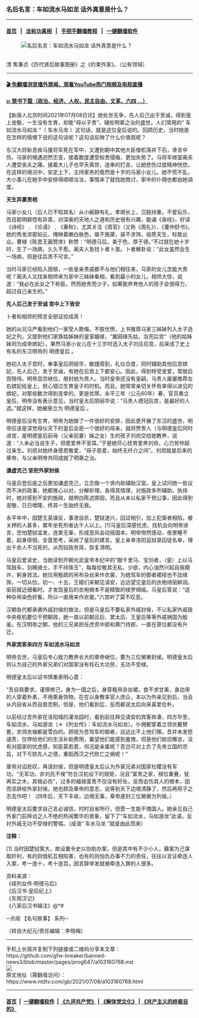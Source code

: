 ### 名后名言：车如流水马如龙 话外真意是什么？
------------------------

#### [首页](https://github.com/gfw-breaker/banned-news3/blob/master/README.md) &nbsp;&nbsp;|&nbsp;&nbsp; [法轮功真相](https://github.com/begood0513/basic/blob/master/README.md)  &nbsp;&nbsp;|&nbsp;&nbsp; [手把手翻墙教程](https://github.com/gfw-breaker/guides/wiki)  &nbsp;&nbsp;|&nbsp;&nbsp; [一键翻墙软件](https://github.com/gfw-breaker/nogfw/blob/master/README.md)  



<div><div class="featured_image">
 <figure>
  <img alt="名后名言：车如流水马如龙 话外真意是什么？" src="https://i.ntdtv.com/assets/uploads/2021/07/2021-07-08_155000-800x450.jpg"/>
 </figure><br/>
 <span class="caption">
  清 焦秉贞《历代贤后故事图册》之《约束外家》。（公有领域）
 </span>
</div>
</div><hr/>

#### [ 🎬  免翻墙浏览墙外禁闻、观看YouTube热门视频及电视直播](https://github.com/gfw-breaker/HelloWorld)

#### [ 💥  禁书下载（政治、经济、人权、民主自由、文革、六四 ...）](https://github.com/gfw-breaker/books/blob/master/README.md)

<div><div class="post_content" itemprop="articleBody">
 <p>
  【新唐人北京时间2021年07月08日讯】她处世无争，先人后己出于至诚，得到皇上宠敬，一生没有生育，却能“母以子贵”，辅佐明章之治的盛世。人们常用的“
  <ok href="https://www.ntdtv.com/gb/车如流水马如龙.htm">
   车如流水马如龙
  </ok>
  ”（
  <ok href="https://www.ntdtv.com/gb/车水马龙.htm">
   车水马龙
  </ok>
  ）这句话，就是这位皇后说的。回顾历史，当时她是在怎样的情境下说的这句话呢？这句话反映了什么价值观呢？
 </p>
 <p>
  东汉大将新息侯马援将军死在军中，又遭到朝中其他大臣借机落井下石，谗言中伤，马家的境遇迥然丕变，接着数度遭受权贵侵侮，更加失势了。马将军继室蔺夫人遭受丧夫之痛，接着大儿子也早夭离世，连串的打击，让她悲伤过度精神恍惚，在这样的境况中，安定上下，主持家务的竟然是十岁的马家小女儿。她不慌不乱，大小事儿在她手中安排得顺顺当当，事情来了就找她商讨，家中的仆佣也都由她调度。
 </p>
 <p>
  <strong>
   天生异禀贵相
  </strong>
 </p>
 <p>
  马家小女儿（后人已不知其名）从小婉静有礼，孝顺长上，沉稳持重，不爱玩乐，而且聪明颖悟有异禀，对深奥的天地人之道和历史很有兴趣，能诵《易经》，好读《诗经》﹑《论语》﹑《春秋》，尤其关注《周官》（又称《周礼》）、《董仲舒书》。她的秀发浓密如云，掩映着嫩白肤色，眉不施黛，装不求饰，丽质天生，标致出众。曹植《陈思王画赞序》称赞：“明德马后，美于色，厚于德。”不过就在她十岁时，生了一场病，久久不愈。蔺夫人急找卜者卜筮。卜者解卦说：“此女虽然会生一场病，但是往后贵不可言。”
 </p>
 <p>
  当时马家已经陷入困顿，一些皇亲贵戚都不与他们相往来，马家的女儿怎能大贵呢？蔺夫人又找来相师来为家中三姊妹看相，看到最小的女儿，相师大惊，说道：“我必在此女之下称臣。然而她贵而少子，如果能养育他人的孩子会很得力，超过自己亲生的。”
 </p>
 <p>
  <strong>
   先人后己发于至诚  宫中上下皆安
  </strong>
 </p>
 <p>
  卜者和相师的预言全部证验成真！
 </p>
 <p>
  她的从兄马严看到他们一家受人欺侮，不胜忧愤，上书推荐马家三姊妹列入太子选妃之列，又提到他们家族姑姊妹的皇室姻缘，“冀因缘先姑，当充后宫”（他的姑姊妹同为成帝嫔妃）。果然马家小女儿在十三岁时选入太子刘庄后宫，后来成了史上有名的东汉明帝的
  <ok href="https://www.ntdtv.com/gb/明德皇后.htm">
   明德皇后
  </ok>
  。
 </p>
 <p>
  她初入太子宫时，奉事皇后阴丽华，敏捷周到，礼仪合度，同时辅助其他后宫嫔妃，先人后己，发于至诚，有她在后宫上下都安心。因此，得到特受宠爱，常居后宫陪侍。明帝显宗继位，册封她为贵人。当时皇帝还没有皇嗣，马贵人屡屡推荐左右嫔妃给皇上，担心错过生育皇子的时机。而且，她常常亲切关怀有幸得以进见的嫔妃，对那些数次得到宠幸的，更是优厚。永平三年（公元60年）春，官员奏立皇后，明帝没有表示意见，当时皇太后阴丽华说：“马贵人德冠后宫，是最好的人选。”就这样，她被册立为
  <ok href="https://www.ntdtv.com/gb/明德皇后.htm">
   明德皇后
  </ok>
  。
 </p>
 <p>
  明德皇后没有生育，明帝为她做了一件很好的安排，因此更开展了东汉的盛世。明帝应该是深觉母仪天下的皇后会是一个很好的母亲，就将贾贵人（与明德皇后同时进宫，是明德皇后前母（父亲前妻）姊之女）生的孩子刘炟交给她教养，说道：“人未必当自生子，但患爱养不至耳。”于是她尽心抚育爱养刘炟，心力劳悴超过亲生。刘炟对她终身感恩敬爱，“母子慈爱，始终无纤介之间”。刘炟就是后来的章帝，与父亲明帝共同成就了明章之治。
 </p>
 <p>
  <strong>
   谦虚克己  坚拒外家封侯
  </strong>
 </p>
 <p>
  马皇后登后座之后更加谦虚克己，立志做一个贤内助辅助汉室。皇上试问她一些议而不决的政事，她都推心以对，分解析理，各得其情理，对施政多所辅助。执侍时，她对感到不安的施政，就明白陈述原因，而且从未以私家干预公事，因此得到宠敬，日日增隆，终其一生始终无衰。
 </p>
 <p>
  永平年中，因楚王英谋反，事泄自杀，楚狱遂兴，囚证相引，加上犯案者相陷，被关押的人甚多，累年坐死刑者达千人以上。[1]马皇后深感忧虑，找机会向明帝进言，恐怕楚狱滥发，连累无辜，形成恶风会动摇国本。明帝恻然感动，夜里睡不着，起身徘徊，全盘思考，采纳了皇后的建言。皇上亲幸洛阳监狱录囚徒名单，理出千余人不当死的，从而狱政务简，恢复清明。
 </p>
 <p>
  马皇后爱读史，当她读到开朝光武皇帝本纪中的“献千里马、宝剑者，（皇）上以马驾鼓车，剑赐骑士，手不持珠玉”，每每钦敬其无私、少欲，内心油然兴起自我期许，躬身效法。她仅用粗疏的帛布杂丝来作衣裳，为她驾车的御者裙䙓也不加缘饰，一切从俭。初一、十五，王姬们来朝见请安，远远望见皇后的衣袍绮丽鲜润。驱前就近细看时，才发现皇后的衣袍根本不是精致的绫罗绸缎。马皇后答说：“这种杂帛染色好看，所以一直用来作衣裳。”六宫听了莫不叹息。
 </p>
 <p>
  汉朝各代都承袭外戚封侯的做法，但是马皇后不要私家外戚封侯，不让私家外戚居中央枢机要位干预朝政，她一直以前朝吕后、窦太后、王皇后等等外戚祸国为殷鉴。在汉明帝之朝，他的三兄弟担任虎贲中郎和黄门侍郎，一直在原位都没有升迁。
 </p>
 <p>
  <strong>
   外家宾客来四方
   <ok href="https://www.ntdtv.com/gb/车如流水马如龙.htm">
    车如流水马如龙
   </ok>
  </strong>
 </p>
 <p>
  明帝去世，马皇后专心致力教养长大的章帝继位，要为三位舅舅封侯。明德皇太后则认为自己的外家兄弟们对国家没有柱石大功劳，无功不受禄。
 </p>
 <p>
  明德皇太后以诏书慎重表明心意：
 </p>
 <p>
  “吾自我要求，谨慎修己，身为一国之后，身穿粗帛杂丝裙，食不求甘美，身边用的人穿着朴素，不用熏香饰物，在在以身教率官人庶众，本以为外亲见到后，当会从内自省从而自我克制，但是，他们看到后，反而都说太后向来喜爱俭朴。
 </p>
 <p>
  以前经过吾外家在洛阳城的濯龙园时，看到前往拜见请安的宾客奔凑，四方毕至，车如流水，马如游龙（＊《列女传》：车如流水马如龙）。仆佣都穿着立领衣戴臂套，衣领衣袖都是雪白的。顾视为吾驾车的御者，远远比不上他们哪。吾并未发怒谴责，仅停给他们的生活补助费用，冀望他们能感到羞愧，但是他们依旧懈怠，没有对国家的忧虑感，知臣莫若君，何况是亲属呢？吾岂可对上负了先帝立国的宗旨，对下亏损先人之德，重蹈西汉之代败亡之祸呢！”
 </p>
 <p>
  章帝对诏悲叹，再请封侯，但是明德皇太后认为外家兄弟对国家社稷没有军功，“无军功，非刘氏不侯”符合汉初设下的规矩，况且“富贵之家，禄位重叠，犹再实之木，其根必伤”，过多的福禄富贵不仅没有好处，反而会伤其人的根本，因而坚辞给外家封侯。她也顾及章帝的意志，说等到天下边境清静了，然后再照子之志去作吧！（四年后，天下丰收，边境无事，章帝遂封三位舅舅为列侯。）
 </p>
 <p>
  明德皇太后要求自己言必诚信，时时自省所行，但愿一生能不愧国人。她亲见自己外家门前拜访之人不绝的热闹繁华的景象，留下了“车如流水，马如游龙”此语，反衬外戚无功不受禄的警惕。（成语“
  <ok href="https://www.ntdtv.com/gb/车水马龙.htm">
   车水马龙
  </ok>
  ”就是由此而来）
 </p>
 <p>
  <strong>
   注释：
  </strong>
 </p>
 <p>
  [1] 当时因楚狱案大，故设置令史以协助办案，但是其中有不少小人，藉案为己谋取奸利，有的则借机互相陷害，也有的则怕负办事不力的责任，往往以言证牵连人入案，考一连十，考十连百，因言辞举发就被牵连入罪的人很多。
 </p>
 <p>
  资料来源：
  <br/>
  《续列女传·明德马后》
  <br/>
  《后汉书·皇后纪上》
  <br/>
  《东观汉记》
  <br/>
  《八家后汉书辑注》@*#
 </p>
 <p>
  ─点阅
  <ok href="https://www.ntdtv.com/gb/【名句故事】.htm">
   【名句故事】
  </ok>
  系列─
 </p>
 <p>
  （转自大纪元/责任编辑：李晓梅）
 </p>
 <div class="single_ad">
 </div>
</div>
</div>
<hr/>
手机上长按并复制下列链接或二维码分享本文章：<br/>
https://github.com/gfw-breaker/banned-news3/blob/master/pages/prog647/a103160768.md <br/>
<a href='https://github.com/gfw-breaker/banned-news3/blob/master/pages/prog647/a103160768.md'><img src='https://github.com/gfw-breaker/banned-news3/blob/master/pages/prog647/a103160768.md.png'/></a> <br/>
原文地址（需翻墙访问）：https://www.ntdtv.com/gb/2021/07/08/a103160768.html


------------------------
#### [首页](https://github.com/gfw-breaker/banned-news3/blob/master/README.md) &nbsp;|&nbsp; [一键翻墙软件](https://github.com/gfw-breaker/nogfw/blob/master/README.md) &nbsp;| [《九评共产党》](https://github.com/gfw-breaker/9ping.md/blob/master/README.md#九评之一评共产党是什么) | [《解体党文化》](https://github.com/gfw-breaker/jtdwh.md/blob/master/README.md) | [《共产主义的终极目的》](https://github.com/gfw-breaker/gczydzjmd.md/blob/master/README.md)


<img src='http://gfw-breaker.win/banned-news3/pages/prog647/a103160768.md' width='0px' height='0px'/>